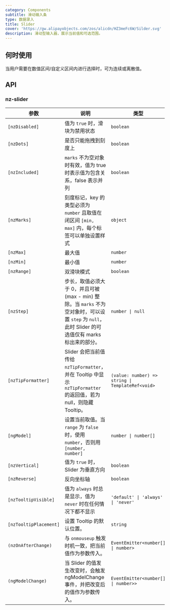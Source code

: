 ```yaml
---
category: Components
subtitle: 滑动输入条
type: 数据录入
title: Slider
cover: 'https://gw.alipayobjects.com/zos/alicdn/HZ3meFc6W/Silder.svg'
description: 滑动型输入器，展示当前值和可选范围。
---
```



## 何时使用

当用户需要在数值区间/自定义区间内进行选择时，可为连续或离散值。


## API

### nz-slider

| 参数                     | 说明                                                                                                   | 类型                                               | 默认值                                                                              |
|------------------------|------------------------------------------------------------------------------------------------------|--------------------------------------------------|----------------------------------------------------------------------------------|
| `[nzDisabled]`         | 值为 `true` 时，滑块为禁用状态                                                                                  | `boolean`                                        | `false`                                                                          |
| `[nzDots]`             | 是否只能拖拽到刻度上                                                                                           | `boolean`                                        | `false`                                                                          |
| `[nzIncluded]`         | `marks` 不为空对象时有效，值为 true 时表示值为包含关系，false 表示并列                                                        | `boolean`                                        | `true`                                                                           |
| `[nzMarks]`            | 刻度标记，key 的类型必须为 `number` 且取值在闭区间 `[min, max]` 内，每个标签可以单独设置样式                                         | `object`                                         | `{ number: string/HTML }` or `{ number: { style: object, label: string/HTML } }` |
| `[nzMax]`              | 最大值                                                                                                  | `number`                                         | `100`                                                                            |
| `[nzMin]`              | 最小值                                                                                                  | `number`                                         | `0`                                                                              |
| `[nzRange]`            | 双滑块模式                                                                                                | `boolean`                                        | `false`                                                                          |
| `[nzStep]`             | 步长，取值必须大于 0，并且可被 (max - min) 整除。当 `marks` 不为空对象时，可以设置 `step` 为 `null`，此时 Slider 的可选值仅有 marks 标出来的部分。 | `number \| null`                                 | `1`                                                                              |
| `[nzTipFormatter]`     | Slider 会把当前值传给 `nzTipFormatter`，并在 Tooltip 中显示 `nzTipFormatter` 的返回值，若为 null，则隐藏 Tooltip。            | `(value: number) => string \| TemplateRef<void>` | -                                                                                |
| `[ngModel]`            | 设置当前取值。当 `range` 为 `false` 时，使用 `number`，否则用 `[number, number]`                                      | `number \| number[]`                             | -                                                                                |
| `[nzVertical]`         | 值为 `true` 时，Slider 为垂直方向                                                                             | `boolean`                                        | `false`                                                                          |
| `[nzReverse]`          | 反向坐标轴                                                                                                | `boolean`                                        | `false`                                                                          |
| `[nzTooltipVisible]`   | 值为 `always` 时总是显示，值为 `never` 时在任何情况下都不显示                                                             | `'default' \| 'always' \| 'never'`               | `'default'`                                                                      |
| `[nzTooltipPlacement]` | 设置 Tooltip 的默认位置。                                                                                    | `string`                                         |                                                                                  |
| `(nzOnAfterChange)`    | 与 `onmouseup` 触发时机一致，把当前值作为参数传入。                                                                     | `EventEmitter<number[] \| number>`               | -                                                                                |
| `(ngModelChange)`      | 当 Slider 的值发生改变时，会触发 ngModelChange 事件，并把改变后的值作为参数传入。                                                 | `EventEmitter<number[] \| number>>`              | -                                                                                |
